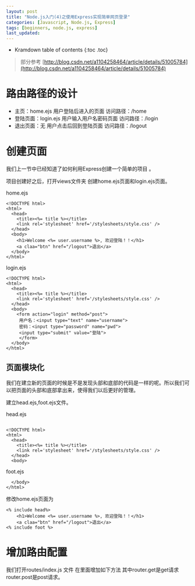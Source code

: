 ```yaml
---
layout: post
title: "Node.js入门(4)之使用Express实现简单网页登录"
categories: [Javascript, Node.js, Express]
tags: [beginners, node.js, express]
last_updated:
---
```


* Kramdown table of contents
{:toc .toc}
> 部分参考 [http://blog.csdn.net/a1104258464/article/details/51005784](http://blog.csdn.net/a1104258464/article/details/51005784)

# 路由路径的设计

* 主页：home.ejs  用户登陆后进入的页面  访问路径：/home
* 登陆页面：login.ejs   用户输入用户名密码页面 访问路径：/login
* 退出页面：无    用户点击后回到登陆页面 访问路径：/logout

# 创建页面

我们上一节中已经知道了如何利用Express创建一个简单的项目 。

项目创建好之后，打开views文件夹 创建home.ejs页面和login.ejs页面。

home.ejs

~~~ejs
<!DOCTYPE html>  
<html>  
  <head>  
    <title><%= title %></title>  
    <link rel='stylesheet' href='/stylesheets/style.css' />  
  </head>  
  <body>  
    <h1>Welcome <%= user.username %>, 欢迎登陆！！</h1>  
    <a claa="btn" href="/logout">退出</a>  
  </body>  
</html> 
~~~

login.ejs

~~~ejs
<!DOCTYPE html>  
<html>  
  <head>  
    <title><%= title %></title>  
    <link rel='stylesheet' href='/stylesheets/style.css' />  
  </head>  
  <body>  
    <form action="login" method="post">  
     用户名：<input type="text" name="username">  
     密码：<input type="password" name="pwd">  
     <input type="submit" value="登陆">  
     </form>  
  </body>  
</html>  
~~~

## 页面模块化

我们在建立新的页面的时候是不是发现头部和底部的代码是一样的呢。所以我们可以把页面的头部和底部拿出来，使得我们以后更好的管理。

建立head.ejs,foot.ejs文件。

head.ejs

~~~ejs

<!DOCTYPE html>  
<html>  
  <head>  
    <title><%= title %></title>  
    <link rel='stylesheet' href='/stylesheets/style.css' />  
  </head>  
  <body>
~~~

foot.ejs

~~~ejs
  </body>  
</html>  
~~~

修改home.ejs页面为

~~~ejs
<% include head%>    
    <h1>Welcome <%= user.username %>, 欢迎登陆！！</h1>  
    <a claa="btn" href="/logout">退出</a>  
<% include foot %>  
~~~

# 增加路由配置

我们打开routes/index.js 文件 在里面增加如下方法 其中router.get是get请求 router.post是post请求。

